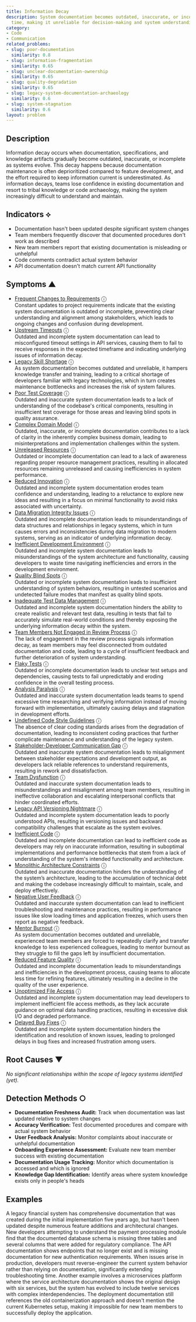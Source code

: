```yaml
---
title: Information Decay
description: System documentation becomes outdated, inaccurate, or incomplete over
  time, making it unreliable for decision-making and system understanding.
category:
- Code
- Communication
related_problems:
- slug: poor-documentation
  similarity: 0.8
- slug: information-fragmentation
  similarity: 0.65
- slug: unclear-documentation-ownership
  similarity: 0.65
- slug: quality-degradation
  similarity: 0.65
- slug: legacy-system-documentation-archaeology
  similarity: 0.6
- slug: system-stagnation
  similarity: 0.6
layout: problem
---
```


## Description

Information decay occurs when documentation, specifications, and knowledge artifacts gradually become outdated, inaccurate, or incomplete as systems evolve. This decay happens because documentation maintenance is often deprioritized compared to feature development, and the effort required to keep information current is underestimated. As information decays, teams lose confidence in existing documentation and resort to tribal knowledge or code archaeology, making the system increasingly difficult to understand and maintain.


## Indicators ⟡

- Documentation hasn't been updated despite significant system changes
- Team members frequently discover that documented procedures don't work as described
- New team members report that existing documentation is misleading or unhelpful
- Code comments contradict actual system behavior
- API documentation doesn't match current API functionality


## Symptoms ▲

- [Frequent Changes to Requirements](frequent-changes-to-requirements.md) <span class="info-tooltip" title="Confidence: 0.618, Strength: 0.828">ⓘ</span>
<br/>  Constant updates to project requirements indicate that the existing system documentation is outdated or incomplete, preventing clear understanding and alignment among stakeholders, which leads to ongoing changes and confusion during development.
- [Upstream Timeouts](upstream-timeouts.md) <span class="info-tooltip" title="Confidence: 0.611, Strength: 0.792">ⓘ</span>
<br/>  Outdated and incomplete system documentation can lead to misconfigured timeout settings in API services, causing them to fail to receive responses in the expected timeframe and indicating underlying issues of information decay.
- [Legacy Skill Shortage](legacy-skill-shortage.md) <span class="info-tooltip" title="Confidence: 0.568, Strength: 0.824">ⓘ</span>
<br/>  As system documentation becomes outdated and unreliable, it hampers knowledge transfer and training, leading to a critical shortage of developers familiar with legacy technologies, which in turn creates maintenance bottlenecks and increases the risk of system failures.
- [Poor Test Coverage](poor-test-coverage.md) <span class="info-tooltip" title="Confidence: 0.549, Strength: 0.773">ⓘ</span>
<br/>  Outdated and inaccurate system documentation leads to a lack of understanding of the codebase's critical components, resulting in insufficient test coverage for those areas and leaving blind spots in quality assurance.
- [Complex Domain Model](complex-domain-model.md) <span class="info-tooltip" title="Confidence: 0.471, Strength: 0.688">ⓘ</span>
<br/>  Outdated, inaccurate, or incomplete documentation contributes to a lack of clarity in the inherently complex business domain, leading to misinterpretations and implementation challenges within the system.
- [Unreleased Resources](unreleased-resources.md) <span class="info-tooltip" title="Confidence: 0.468, Strength: 0.716">ⓘ</span>
<br/>  Outdated or incomplete documentation can lead to a lack of awareness regarding proper resource management practices, resulting in allocated resources remaining unreleased and causing inefficiencies in system performance.
- [Reduced Innovation](reduced-innovation.md) <span class="info-tooltip" title="Confidence: 0.465, Strength: 0.853">ⓘ</span>
<br/>  Outdated and incomplete system documentation erodes team confidence and understanding, leading to a reluctance to explore new ideas and resulting in a focus on minimal functionality to avoid risks associated with uncertainty.
- [Data Migration Integrity Issues](data-migration-integrity-issues.md) <span class="info-tooltip" title="Confidence: 0.456, Strength: 0.768">ⓘ</span>
<br/>  Outdated and incomplete documentation leads to misunderstandings of data structures and relationships in legacy systems, which in turn causes errors and inconsistencies during data migration to modern systems, serving as an indicator of underlying information decay.
- [Inefficient Development Environment](inefficient-development-environment.md) <span class="info-tooltip" title="Confidence: 0.435, Strength: 0.786">ⓘ</span>
<br/>  Outdated and incomplete system documentation leads to misunderstandings of the system architecture and functionality, causing developers to waste time navigating inefficiencies and errors in the development environment.
- [Quality Blind Spots](quality-blind-spots.md) <span class="info-tooltip" title="Confidence: 0.399, Strength: 0.757">ⓘ</span>
<br/>  Outdated or incomplete system documentation leads to insufficient understanding of system behaviors, resulting in untested scenarios and undetected failure modes that manifest as quality blind spots.
- [Inadequate Test Data Management](inadequate-test-data-management.md) <span class="info-tooltip" title="Confidence: 0.392, Strength: 0.810">ⓘ</span>
<br/>  Outdated and incomplete system documentation hinders the ability to create realistic and relevant test data, resulting in tests that fail to accurately simulate real-world conditions and thereby exposing the underlying information decay within the system.
- [Team Members Not Engaged in Review Process](team-members-not-engaged-in-review-process.md) <span class="info-tooltip" title="Confidence: 0.391, Strength: 0.747">ⓘ</span>
<br/>  The lack of engagement in the review process signals information decay, as team members may feel disconnected from outdated documentation and code, leading to a cycle of insufficient feedback and further deterioration of system understanding.
- [Flaky Tests](flaky-tests.md) <span class="info-tooltip" title="Confidence: 0.382, Strength: 0.748">ⓘ</span>
<br/>  Outdated or incomplete documentation leads to unclear test setups and dependencies, causing tests to fail unpredictably and eroding confidence in the overall testing process.
- [Analysis Paralysis](analysis-paralysis.md) <span class="info-tooltip" title="Confidence: 0.380, Strength: 0.798">ⓘ</span>
<br/>  Outdated and inaccurate system documentation leads teams to spend excessive time researching and verifying information instead of moving forward with implementation, ultimately causing delays and stagnation in development efforts.
- [Undefined Code Style Guidelines](undefined-code-style-guidelines.md) <span class="info-tooltip" title="Confidence: 0.372, Strength: 0.660">ⓘ</span>
<br/>  The absence of clear coding standards arises from the degradation of documentation, leading to inconsistent coding practices that further complicate maintenance and understanding of the legacy system.
- [Stakeholder-Developer Communication Gap](stakeholder-developer-communication-gap.md) <span class="info-tooltip" title="Confidence: 0.344, Strength: 0.725">ⓘ</span>
<br/>  Outdated and inaccurate system documentation leads to misalignment between stakeholder expectations and development output, as developers lack reliable references to understand requirements, resulting in rework and dissatisfaction.
- [Team Dysfunction](team-dysfunction.md) <span class="info-tooltip" title="Confidence: 0.335, Strength: 0.763">ⓘ</span>
<br/>  Outdated and inaccurate system documentation leads to misunderstandings and misalignment among team members, resulting in ineffective collaboration and escalating interpersonal conflicts that hinder coordinated efforts.
- [Legacy API Versioning Nightmare](legacy-api-versioning-nightmare.md) <span class="info-tooltip" title="Confidence: 0.335, Strength: 0.792">ⓘ</span>
<br/>  Outdated and incomplete system documentation leads to poorly understood APIs, resulting in versioning issues and backward compatibility challenges that escalate as the system evolves.
- [Inefficient Code](inefficient-code.md) <span class="info-tooltip" title="Confidence: 0.330, Strength: 0.757">ⓘ</span>
<br/>  Outdated and incomplete documentation can lead to inefficient code as developers may rely on inaccurate information, resulting in suboptimal implementations and performance bottlenecks that stem from a lack of understanding of the system's intended functionality and architecture.
- [Monolithic Architecture Constraints](monolithic-architecture-constraints.md) <span class="info-tooltip" title="Confidence: 0.329, Strength: 0.713">ⓘ</span>
<br/>  Outdated and inaccurate documentation hinders the understanding of the system’s architecture, leading to the accumulation of technical debt and making the codebase increasingly difficult to maintain, scale, and deploy effectively.
- [Negative User Feedback](negative-user-feedback.md) <span class="info-tooltip" title="Confidence: 0.328, Strength: 0.785">ⓘ</span>
<br/>  Outdated and inaccurate system documentation can lead to inefficient troubleshooting and maintenance practices, resulting in performance issues like slow loading times and application freezes, which users then report as negative feedback.
- [Mentor Burnout](mentor-burnout.md) <span class="info-tooltip" title="Confidence: 0.322, Strength: 0.789">ⓘ</span>
<br/>  As system documentation becomes outdated and unreliable, experienced team members are forced to repeatedly clarify and transfer knowledge to less experienced colleagues, leading to mentor burnout as they struggle to fill the gaps left by insufficient documentation.
- [Reduced Feature Quality](reduced-feature-quality.md) <span class="info-tooltip" title="Confidence: 0.321, Strength: 0.814">ⓘ</span>
<br/>  Outdated and incomplete documentation leads to misunderstandings and inefficiencies in the development process, causing teams to allocate less time for refining features, ultimately resulting in a decline in the quality of the user experience.
- [Unoptimized File Access](unoptimized-file-access.md) <span class="info-tooltip" title="Confidence: 0.312, Strength: 0.779">ⓘ</span>
<br/>  Outdated and incomplete system documentation may lead developers to implement inefficient file access methods, as they lack accurate guidance on optimal data handling practices, resulting in excessive disk I/O and degraded performance.
- [Delayed Bug Fixes](delayed-bug-fixes.md) <span class="info-tooltip" title="Confidence: 0.311, Strength: 0.736">ⓘ</span>
<br/>  Outdated and incomplete system documentation hinders the identification and resolution of known issues, leading to prolonged delays in bug fixes and increased frustration among users.

## Root Causes ▼

*No significant relationships within the scope of legacy systems identified (yet).*

## Detection Methods ○

- **Documentation Freshness Audit:** Track when documentation was last updated relative to system changes
- **Accuracy Verification:** Test documented procedures and compare with actual system behavior
- **User Feedback Analysis:** Monitor complaints about inaccurate or unhelpful documentation
- **Onboarding Experience Assessment:** Evaluate new team member success with existing documentation
- **Documentation Usage Tracking:** Monitor which documentation is accessed and which is ignored
- **Knowledge Gap Identification:** Identify areas where system knowledge exists only in people's heads


## Examples

A legacy financial system has comprehensive documentation that was created during the initial implementation five years ago, but hasn't been updated despite numerous feature additions and architectural changes. New developers attempting to understand the payment processing module find that the documented database schema is missing three tables and several columns that were added for regulatory compliance. The API documentation shows endpoints that no longer exist and is missing documentation for new authentication requirements. When issues arise in production, developers must reverse-engineer the current system behavior rather than relying on documentation, significantly extending troubleshooting time. Another example involves a microservices platform where the service architecture documentation shows the original design with six services, but the system has evolved to include twelve services with complex interdependencies. The deployment documentation still references the old containerization approach and doesn't mention the current Kubernetes setup, making it impossible for new team members to successfully deploy the application.
